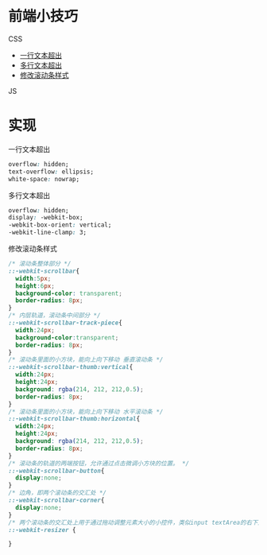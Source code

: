 <!--
 * @Author: pinky-pig 2545589993@qq.com
 * @Date: 2022-10-24 11:39:08
 * @LastEditors: pinky-pig 2545589993@qq.com
 * @LastEditTime: 2022-10-24 12:26:52
 * @FilePath: \what-is-my-blog\src\views\article\前端小技巧.md
 * @Description: 
 * 
 * Copyright (c) 2022 by pinky-pig 2545589993@qq.com, All Rights Reserved. 
-->
# 前端小技巧

CSS
- [一行文本超出](#CSS1)
- [多行文本超出](#CSS2)
- [修改滚动条样式](#CSS3)

JS



# 实现

<p id="CSS1">一行文本超出</p>

```css
overflow: hidden;  
text-overflow: ellipsis;  
white-space: nowrap;  
```

<p id="CSS2">多行文本超出</p>

```css
overflow: hidden;
display: -webkit-box;
-webkit-box-orient: vertical;
-webkit-line-clamp: 3;
```

<p id="CSS3">修改滚动条样式</p>

```css
/* 滚动条整体部分 */
::-webkit-scrollbar{
  width:5px;
  height:6px;
  background-color: transparent;
  border-radius: 8px;
}
/* 内层轨道，滚动条中间部分 */
::-webkit-scrollbar-track-piece{
  width:24px;
  background-color:transparent;
  border-radius: 8px;
}
/* 滚动条里面的小方块，能向上向下移动 垂直滚动条 */
::-webkit-scrollbar-thumb:vertical{
  width:24px;
  height:24px;
  background: rgba(214, 212, 212,0.5);
  border-radius: 8px;
}
/* 滚动条里面的小方块，能向上向下移动 水平滚动条 */
::-webkit-scrollbar-thumb:horizontal{
  width:24px;
  height:24px;
  background: rgba(214, 212, 212,0.5);
  border-radius: 8px;
}
/* 滚动条的轨道的两端按钮，允许通过点击微调小方块的位置。 */
::-webkit-scrollbar-button{
  display:none;
}
/* 边角，即两个滚动条的交汇处 */
::-webkit-scrollbar-corner{
  display:none;
}
/* 两个滚动条的交汇处上用于通过拖动调整元素大小的小控件，类似input textArea的右下角可放大缩小的位置 */
::-webkit-resizer {

}
```

